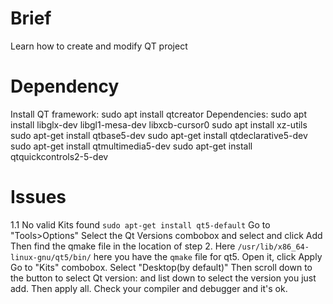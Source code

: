# Brief
Learn how to create and modify QT project

# Dependency
Install QT framework: sudo apt install qtcreator
Dependencies:
sudo apt install libglx-dev libgl1-mesa-dev libxcb-cursor0
sudo apt install xz-utils
sudo apt-get install qtbase5-dev
sudo apt-get install qtdeclarative5-dev
sudo apt-get install qtmultimedia5-dev
sudo apt-get install qtquickcontrols2-5-dev
# Issues
1.1 No valid Kits found
    `sudo apt-get install qt5-default`
Go to "Tools>Options"
Select the Qt Versions combobox and select and click Add
Then find the qmake file in the location of step 2. Here `/usr/lib/x86_64-linux-gnu/qt5/bin/` here you have the `qmake` file for qt5. Open it, click Apply
Go to "Kits" combobox. Select "Desktop(by default)" Then scroll down to the button to select Qt version: and list down to select the version you just add.
Then apply all. Check your compiler and debugger and it's ok.
